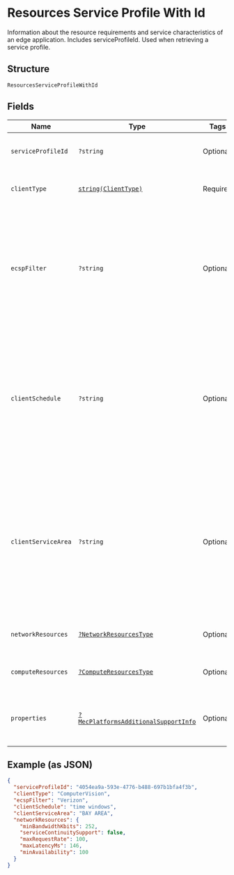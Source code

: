 
# Resources Service Profile With Id

Information about the resource requirements and service characteristics of an edge application. Includes serviceProfileId. Used when retrieving a service profile.

## Structure

`ResourcesServiceProfileWithId`

## Fields

| Name | Type | Tags | Description | Getter | Setter |
|  --- | --- | --- | --- | --- | --- |
| `serviceProfileId` | `?string` | Optional | Unique identifier for a service profile. | getServiceProfileId(): ?string | setServiceProfileId(?string serviceProfileId): void |
| `clientType` | [`string(ClientType)`](../../doc/models/client-type.md) | Required | The category of application client. | getClientType(): string | setClientType(string clientType): void |
| `ecspFilter` | `?string` | Optional | Identity of the preferred Edge Computing Service Provider.<br><br>**Constraints**: *Maximum Length*: `32`, *Pattern*: `^[A-Za-z0-9]{3,32}$` | getEcspFilter(): ?string | setEcspFilter(?string ecspFilter): void |
| `clientSchedule` | `?string` | Optional | The expected operation schedule of the application client (e.g. time windows).<br><br>**Constraints**: *Maximum Length*: `32`, *Pattern*: `^[A-Za-z0-9 ]{3,32}$` | getClientSchedule(): ?string | setClientSchedule(?string clientSchedule): void |
| `clientServiceArea` | `?string` | Optional | The expected location(s) (e.g. route) of the hosting UE during the Client's operation schedule.<br><br>**Constraints**: *Maximum Length*: `32`, *Pattern*: `^[A-Za-z0-9 ]{3,32}$` | getClientServiceArea(): ?string | setClientServiceArea(?string clientServiceArea): void |
| `networkResources` | [`?NetworkResourcesType`](../../doc/models/network-resources-type.md) | Optional | Network resources of a service profile. | getNetworkResources(): ?NetworkResourcesType | setNetworkResources(?NetworkResourcesType networkResources): void |
| `computeResources` | [`?ComputeResourcesType`](../../doc/models/compute-resources-type.md) | Optional | Compute resources of a service profile. | getComputeResources(): ?ComputeResourcesType | setComputeResources(?ComputeResourcesType computeResources): void |
| `properties` | [`?MecPlatformsAdditionalSupportInfo`](../../doc/models/mec-platforms-additional-support-info.md) | Optional | Additional service support information for the MEC platform. | getProperties(): ?MecPlatformsAdditionalSupportInfo | setProperties(?MecPlatformsAdditionalSupportInfo properties): void |

## Example (as JSON)

```json
{
  "serviceProfileId": "4054ea9a-593e-4776-b488-697b1bfa4f3b",
  "clientType": "ComputerVision",
  "ecspFilter": "Verizon",
  "clientSchedule": "time windows",
  "clientServiceArea": "BAY AREA",
  "networkResources": {
    "minBandwidthKbits": 252,
    "serviceContinuitySupport": false,
    "maxRequestRate": 100,
    "maxLatencyMs": 146,
    "minAvailability": 100
  }
}
```

